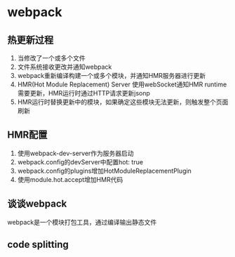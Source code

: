 # webpack

## 热更新过程

1. 当修改了一个或多个文件
2. 文件系统接收更改并通知webpack
3. webpack重新编译构建一个或多个模块，并通知HMR服务器进行更新
4. HMR(Hot Module Replacement) Server 使用webSocket通知HMR runtime 需要更新，HMR运行时通过HTTP请求更新jsonp
5. HMR运行时替换更新中的模块，如果确定这些模块无法更新，则触发整个页面刷新

## HMR配置

1. 使用webpack-dev-server作为服务器启动
2. webpack.config的devServer中配置hot: true
3. webpack.config的plugins增加HotModuleReplacementPlugin
4. 使用module.hot.accept增加HMR代码

## 谈谈webpack

webpack是一个模块打包工具，通过编译输出静态文件

## code splitting

